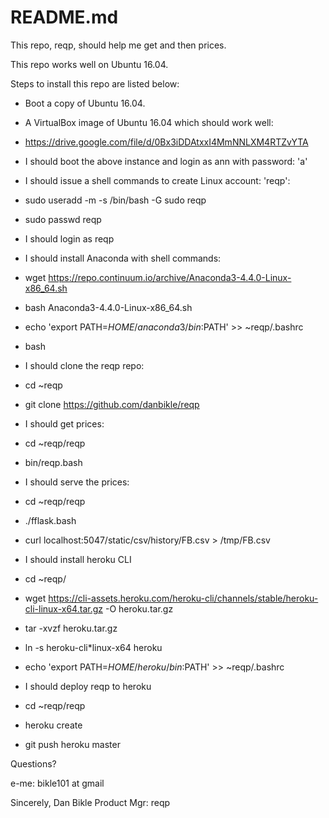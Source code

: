 # README.md

This repo, reqp, should help me get and then prices.

This repo works well on Ubuntu 16.04.

Steps to install this repo are listed below:

* Boot a copy of Ubuntu 16.04.

* A VirtualBox image of Ubuntu 16.04 which should work well:

* https://drive.google.com/file/d/0Bx3iDDAtxxI4MmNNLXM4RTZvYTA

* I should boot the above instance and login as ann with password: 'a'

* I should issue a shell commands to create Linux account: 'reqp':

* sudo useradd -m -s /bin/bash -G sudo reqp

* sudo passwd reqp

* I should login as reqp

* I should install Anaconda with shell commands:

* wget https://repo.continuum.io/archive/Anaconda3-4.4.0-Linux-x86_64.sh

* bash Anaconda3-4.4.0-Linux-x86_64.sh

* echo 'export PATH=${HOME}/anaconda3/bin:$PATH' >> ~reqp/.bashrc

* bash

* I should clone the reqp repo:

* cd ~reqp

* git clone https://github.com/danbikle/reqp

* I should get prices:

* cd ~reqp/reqp

* bin/reqp.bash

* I should serve the prices:

* cd ~reqp/reqp

* ./fflask.bash

* curl localhost:5047/static/csv/history/FB.csv > /tmp/FB.csv

* I should install heroku CLI

* cd ~reqp/

* wget https://cli-assets.heroku.com/heroku-cli/channels/stable/heroku-cli-linux-x64.tar.gz -O heroku.tar.gz

* tar -xvzf heroku.tar.gz

* ln -s heroku-cli*linux-x64 heroku

* echo 'export PATH=${HOME}/heroku/bin:$PATH' >> ~reqp/.bashrc

* I should deploy reqp to heroku

* cd ~reqp/reqp

* heroku create

* git push heroku master

Questions?

e-me: bikle101 at gmail

Sincerely, Dan Bikle
Product Mgr: reqp
